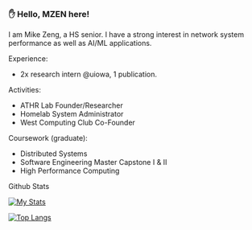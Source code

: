 ### ✋ Hello, MZEN here!

I am Mike Zeng, a HS senior. I have a strong interest in network system performance as well as AI/ML applications.

Experience:
- 2x research intern @uiowa, 1 publication.

Activities:
- ATHR Lab Founder/Researcher
- Homelab System Administrator
- West Computing Club Co-Founder

Coursework (graduate):
- Distributed Systems
- Software Engineering Master Capstone I & II
- High Performance Computing

Github Stats

[![My Stats](https://github-readme-stats.vercel.app/api?username=mzen17&theme=tokyonight)](https://github.com/mzen17/github-readme-stats)

[![Top Langs](https://github-readme-stats.vercel.app/api/top-langs/?username=mzen17&theme=tokyonight)](https://github.com/anuraghazra/github-readme-stats)
